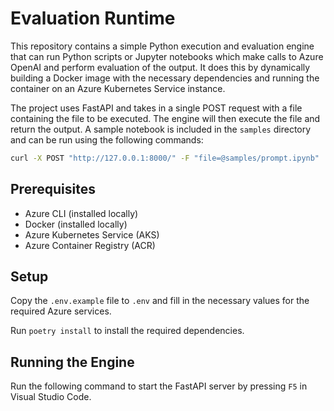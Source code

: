 # Evaluation Runtime

This repository contains a simple Python execution and evaluation engine that can run Python scripts or Jupyter notebooks which make calls to Azure OpenAI and perform evaluation of the output. It does this by dynamically building a Docker image with the necessary dependencies and running the container on an Azure Kubernetes Service instance.

The project uses FastAPI and takes in a single POST request with a file containing the file to be executed. The engine will then execute the file and return the output. A sample notebook is included in the `samples` directory and can be run using the following commands:

```bash
curl -X POST "http://127.0.0.1:8000/" -F "file=@samples/prompt.ipynb"
```

## Prerequisites

- Azure CLI (installed locally)
- Docker (installed locally)
- Azure Kubernetes Service (AKS)
- Azure Container Registry (ACR)

## Setup

Copy the `.env.example` file to `.env` and fill in the necessary values for the required Azure services.

Run `poetry install` to install the required dependencies.

## Running the Engine

Run the following command to start the FastAPI server by pressing `F5` in Visual Studio Code.
